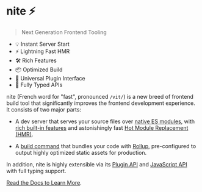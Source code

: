 # nite ⚡

> Next Generation Frontend Tooling

- 💡 Instant Server Start
- ⚡️ Lightning Fast HMR
- 🛠️ Rich Features
- 📦 Optimized Build
- 🔩 Universal Plugin Interface
- 🔑 Fully Typed APIs

nite (French word for "fast", pronounced `/vit/`) is a new breed of frontend build tool that significantly improves the frontend development experience. It consists of two major parts:

- A dev server that serves your source files over [native ES modules](https://developer.mozilla.org/en-US/docs/Web/JavaScript/Guide/Modules), with [rich built-in features](https://nite.dev/guide/features.html) and astonishingly fast [Hot Module Replacement (HMR)](https://nite.dev/guide/features.html#hot-module-replacement).

- A [build command](https://nite.dev/guide/build.html) that bundles your code with [Rollup](https://rollupjs.org), pre-configured to output highly optimized static assets for production.

In addition, nite is highly extensible via its [Plugin API](https://nite.dev/guide/api-plugin.html) and [JavaScript API](https://nite.dev/guide/api-javascript.html) with full typing support.

[Read the Docs to Learn More](https://nite.dev).
